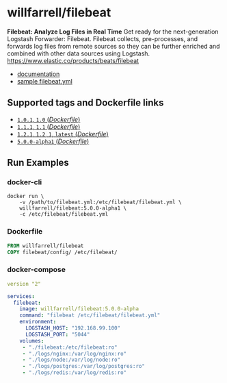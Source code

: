 # willfarrell/filebeat

**Filebeat: Analyze Log Files in Real Time**
Get ready for the next-generation Logstash Forwarder: Filebeat. Filebeat collects, pre-processes, and forwards log files from remote sources so they can be further enriched and combined with other data sources using Logstash. https://www.elastic.co/products/beats/filebeat

- [documentation](https://www.elastic.co/guide/en/beats/filebeat/index.html)
- [sample filebeat.yml](https://github.com/elastic/filebeat/blob/master/etc/filebeat.yml)

## Supported tags and Dockerfile links

-	[`1.0.1`, `1.0` (*Dockerfile*)](https://github.com/willfarrell/docker-filebeat/blob/master/1.1.1/Dockerfile)
-	[`1.1.1`, `1.1` (*Dockerfile*)](https://github.com/willfarrell/docker-filebeat/blob/master/1.1.1/Dockerfile)
-	[`1.2.1`, `1.2`, `1`, `latest` (*Dockerfile*)](https://github.com/willfarrell/docker-filebeat/blob/master/1.2.1/Dockerfile)
-	[`5.0.0-alpha1` (*Dockerfile*)](https://github.com/willfarrell/docker-filebeat/blob/master/5.0.0-alpha/Dockerfile)

## Run Examples

### docker-cli
```
docker run \
	-v /path/to/filebeat.yml:/etc/filebeat/filebeat.yml \
	willfarrell/filebeat:5.0.0-alpha1 \
	-c /etc/filebeat/filebeat.yml
```

### Dockerfile

```Dockerfile
FROM willfarrell/filebeat
COPY filebeat/config/ /etc/filebeat/
```

### docker-compose

```yml
version "2"

services:
  filebeat:
    image: willfarrell/filebeat:5.0.0-alpha
    command: "filebeat /etc/filebeat/filebeat.yml"
    environment:
      LOGSTASH_HOST: "192.168.99.100"
      LOGSTASH_PORT: "5044"
    volumes:
     - "./filebeat:/etc/filebeat:ro"
     - "./logs/nginx:/var/log/nginx:ro"
     - "./logs/node:/var/log/node:ro"
     - "./logs/postgres:/var/log/postgres:ro"
     - "./logs/redis:/var/log/redis:ro"

```